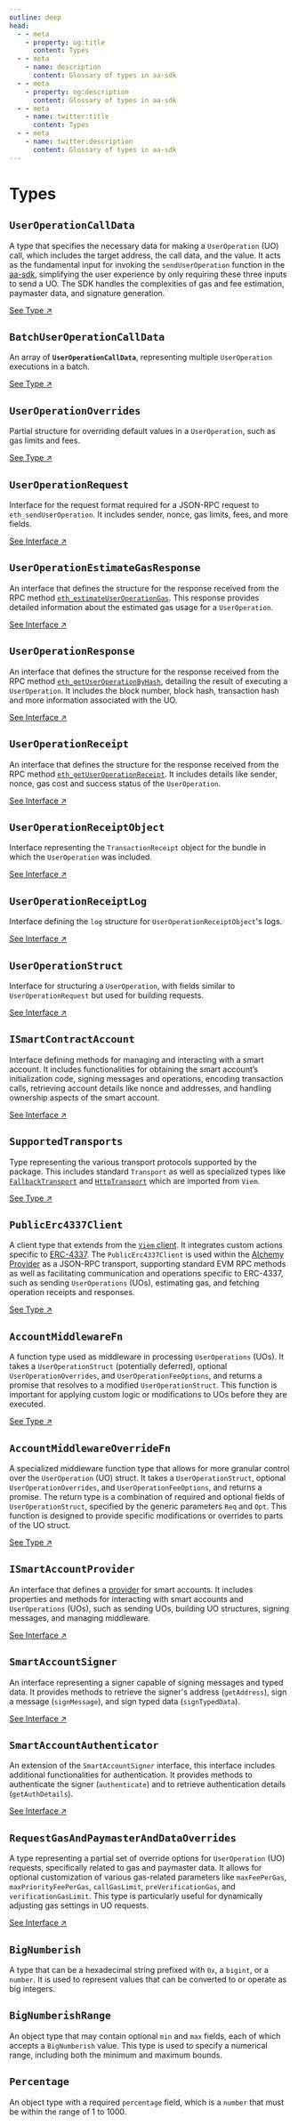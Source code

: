```yaml
---
outline: deep
head:
  - - meta
    - property: og:title
      content: Types
  - - meta
    - name: description
      content: Glossary of types in aa-sdk
  - - meta
    - property: og:description
      content: Glossary of types in aa-sdk
  - - meta
    - name: twitter:title
      content: Types
  - - meta
    - name: twitter:description
      content: Glossary of types in aa-sdk
---
```


# Types

## **`UserOperationCallData`**

A type that specifies the necessary data for making a `UserOperation` (UO) call, which includes the target address, the call data, and the value. It acts as the fundamental input for invoking the `sendUserOperation` function in the [aa-sdk](https://github.com/alchemyplatform/aa-sdk/tree/main), simplifying the user experience by only requiring these three inputs to send a UO. The SDK handles the complexities of gas and fee estimation, paymaster data, and signature generation.

[See Type ↗](https://github.com/alchemyplatform/aa-sdk/blob/main/packages/core/src/types.ts#L25)

## **`BatchUserOperationCallData`**

An array of **`UserOperationCallData`**, representing multiple `UserOperation` executions in a batch.

[See Type ↗️](https://github.com/alchemyplatform/aa-sdk/blob/main/packages/core/src/types.ts#L36)

## **`UserOperationOverrides`**

Partial structure for overriding default values in a `UserOperation`, such as gas limits and fees.

[See Type ↗️](https://github.com/alchemyplatform/aa-sdk/blob/main/packages/core/src/types.ts#L46)

## `UserOperationRequest`

Interface for the request format required for a JSON-RPC request to `eth_sendUserOperation`. It includes sender, nonce, gas limits, fees, and more fields.

[See Interface ↗️](https://github.com/alchemyplatform/aa-sdk/blob/main/packages/core/src/types.ts#L60)

## `UserOperationEstimateGasResponse`

An interface that defines the structure for the response received from the RPC method [`eth_estimateUserOperationGas`](https://docs.alchemy.com/reference/eth-estimateuseroperationgas). This response provides detailed information about the estimated gas usage for a `UserOperation`.

[See Interface ↗️](https://github.com/alchemyplatform/aa-sdk/blob/main/packages/core/src/types.ts#L85)

## `UserOperationResponse`

An interface that defines the structure for the response received from the RPC method [`eth_getUserOperationByHash`](https://docs.alchemy.com/reference/eth-getuseroperationbyhash), detailing the result of executing a `UserOperation`. It includes the block number, block hash, transaction hash and more information associated with the UO.

[See Interface ↗️](https://github.com/alchemyplatform/aa-sdk/blob/main/packages/core/src/types.ts#L94)

## `UserOperationReceipt`

An interface that defines the structure for the response received from the RPC method [`eth_getUserOperationReceipt`](https://docs.alchemy.com/reference/eth-getuseroperationreceipt). It includes details like sender, nonce, gas cost and success status of the `UserOperation`.

[See Interface ↗️](https://github.com/alchemyplatform/aa-sdk/blob/main/packages/core/src/types.ts#L107)

## `UserOperationReceiptObject`

Interface representing the `TransactionReceipt` object for the bundle in which the `UserOperation` was included.

[See Interface ↗️](https://github.com/alchemyplatform/aa-sdk/blob/main/packages/core/src/types.ts#L132)

## `UserOperationReceiptLog`

Interface defining the `log` structure for `UserOperationReceiptObject`'s logs.

[See Interface ↗️](https://github.com/alchemyplatform/aa-sdk/blob/main/packages/core/src/types.ts#L164)

## `UserOperationStruct`

Interface for structuring a `UserOperation`, with fields similar to `UserOperationRequest` but used for building requests.

[See Interface ↗️](https://github.com/alchemyplatform/aa-sdk/blob/main/packages/core/src/types.ts#L187)

## `ISmartContractAccount`

Interface defining methods for managing and interacting with a smart account. It includes functionalities for obtaining the smart account’s initialization code, signing messages and operations, encoding transaction calls, retrieving account details like nonce and addresses, and handling ownership aspects of the smart account.

[See Interface ↗️](https://github.com/alchemyplatform/aa-sdk/blob/main/packages/core/src/account/types.ts#L23)

## **`SupportedTransports`**

Type representing the various transport protocols supported by the package. This includes standard `Transport` as well as specialized types like [`FallbackTransport`](https://viem.sh/docs/clients/transports/fallback.html) and [`HttpTransport`](https://viem.sh/docs/clients/transports/http.html) which are imported from `Viem`.

[See Type ↗️](https://github.com/alchemyplatform/aa-sdk/blob/main/packages/core/src/client/types.ts#L19)

## `PublicErc4337Client`

A client type that extends from the [`Viem` client](https://viem.sh/docs/clients/public.html). It integrates custom actions specific to [ERC-4337](https://accountkit.alchemy.com/glossary/terms.html#erc-4337). The `PublicErc4337Client` is used within the [Alchemy Provider](https://github.com/alchemyplatform/aa-sdk/blob/b0f8dd538728f8a7dd4447da8c88a50179d61f95/packages/alchemy/src/provider/base.ts#L26) as a JSON-RPC transport, supporting standard EVM RPC methods as well as facilitating communication and operations specific to ERC-4337, such as sending `UserOperations` (UOs), estimating gas, and fetching operation receipts and responses.

[See Type ↗️](https://github.com/alchemyplatform/aa-sdk/blob/main/packages/core/src/client/types.ts#L98)

## `AccountMiddlewareFn`

A function type used as middleware in processing `UserOperations` (UOs). It takes a `UserOperationStruct` (potentially deferred), optional `UserOperationOverrides`, and `UserOperationFeeOptions`, and returns a promise that resolves to a modified `UserOperationStruct`. This function is important for applying custom logic or modifications to UOs before they are executed.

[See Type ↗️](https://github.com/alchemyplatform/aa-sdk/blob/main/packages/core/src/provider/types.ts#L56)

## `AccountMiddlewareOverrideFn`

A specialized middleware function type that allows for more granular control over the `UserOperation` (UO) struct. It takes a `UserOperationStruct`, optional `UserOperationOverrides`, and `UserOperationFeeOptions`, and returns a promise. The return type is a combination of required and optional fields of `UserOperationStruct`, specified by the generic parameters `Req` and `Opt`. This function is designed to provide specific modifications or overrides to parts of the UO struct.

[See Type ↗️](https://github.com/alchemyplatform/aa-sdk/blob/main/packages/core/src/provider/types.ts#L62)

## `ISmartAccountProvider`

An interface that defines a [provider](https://accountkit.alchemy.com/glossary/terms.html#provider) for smart accounts. It includes properties and methods for interacting with smart accounts and `UserOperations` (UOs), such as sending UOs, building UO structures, signing messages, and managing middleware.

[See Interface ↗️](https://github.com/alchemyplatform/aa-sdk/blob/main/packages/core/src/provider/types.ts#L100)

## `SmartAccountSigner`

An interface representing a signer capable of signing messages and typed data. It provides methods to retrieve the signer's address (`getAddress`), sign a message (`signMessage`), and sign typed data (`signTypedData`).

[See Interface ↗️](https://github.com/alchemyplatform/aa-sdk/blob/main/packages/core/src/signer/types.ts#L34)

## `SmartAccountAuthenticator`

An extension of the `SmartAccountSigner` interface, this interface includes additional functionalities for authentication. It provides methods to authenticate the signer (`authenticate`) and to retrieve authentication details (`getAuthDetails`).

[See Interface ↗️](https://github.com/alchemyplatform/aa-sdk/blob/main/packages/core/src/signer/types.ts#L15)

## `RequestGasAndPaymasterAndDataOverrides`

A type representing a partial set of override options for `UserOperation` (UO) requests, specifically related to gas and paymaster data. It allows for optional customization of various gas-related parameters like `maxFeePerGas`, `maxPriorityFeePerGas`, `callGasLimit`, `preVerificationGas`, and `verificationGasLimit`. This type is particularly useful for dynamically adjusting gas settings in UO requests.

[See Interface ↗️](https://github.com/alchemyplatform/aa-sdk/blob/main/packages/alchemy/src/middleware/types/index.ts)

## `BigNumberish`

A type that can be a hexadecimal string prefixed with `0x`, a `bigint`, or a `number`. It is used to represent values that can be converted to or operate as big integers.

## `BigNumberishRange`

An object type that may contain optional `min` and `max` fields, each of which accepts a `BigNumberish` value. This type is used to specify a numerical range, including both the minimum and maximum bounds.

## `Percentage`

An object type with a required `percentage` field, which is a `number` that must be within the range of 1 to 1000.
